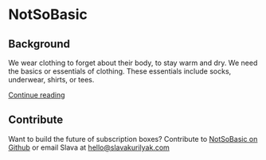 # NotSoBasic

## Background

We wear clothing to forget about their body, to stay warm and dry. We need the basics or essentials of clothing. These essentials include socks, underwear, shirts, or tees.

[Continue reading](https://slava.website/notsobasic-modern-clothing-subscription-box/)

## Contribute

Want to build the future of subscription boxes? Contribute to [NotSoBasic on Github](https://github.com/slavakurilyak/NotSoBasic) or email Slava at [hello@slavakurilyak.com](mailto:hello@slavakurilyak?Subject=NotSoBasic)
